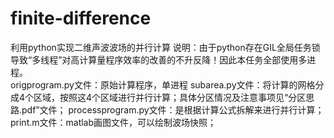 # finite-difference
利用python实现二维声波波场的并行计算
说明：由于python存在GIL全局任务锁导致“多线程”对高计算量程序效率的改善的不升反降！因此本任务全部使用多进程。  
origprogram.py文件：原始计算程序，单进程
subarea.py文件：将计算的网格分成4个区域，按照这4个区域进行并行计算；具体分区情况及注意事项见“分区思路.pdf”文件；
processprogram.py文件：是根据计算公式拆解来进行并行计算；
print.m文件：matlab画图文件，可以绘制波场快照；
